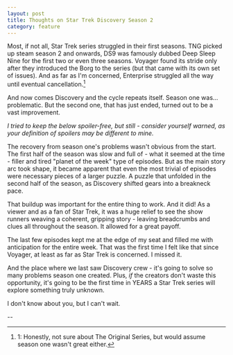 ```yaml
---
layout: post
title: Thoughts on Star Trek Discovery Season 2
category: feature
---
```


Most, if not all, Star Trek series struggled in their first seasons. TNG picked up steam season 2 and onwards, DS9 was famously dubbed Deep Sleep Nine for the first two or even three seasons. Voyager found its stride only after they introduced the Borg to the series (but that came with its own set of issues). And as far as I'm concerned, Enterprise struggled all the way until eventual cancellation.[^1]

And now comes Discovery and the cycle repeats itself. Season one was... problematic. But the second one, that has just ended, turned out to be a vast improvement.

_I tried to keep the below spoiler-free, but still - consider yourself warned, as your definition of spoilers may be different to mine._

The recovery from season one's problems wasn't obvious from the start. The first half of the season was slow and full of - what it seemed at the time - filler and tired "planet of the week" type of episodes. But as the main story arc took shape, it became apparent that even the most trivial of episodes were necessary pieces of a larger puzzle. A puzzle that unfolded in the second half of the season, as Discovery shifted gears into a breakneck pace.

That buildup was important for the entire thing to work. And it did! As a viewer and as a fan of Star Trek, it was a huge relief to see the show runners weaving a coherent, gripping story - leaving breadcrumbs and clues all throughout the season. It allowed for a great payoff.

The last few episodes kept me at the edge of my seat and filled me with anticipation for the entire week. That was the first time I felt like that since Voyager, at least as far as Star Trek is concerned. I missed it.

And the place where we last saw Discovery crew - it's going to solve so many problems season one created. Plus, _if_ the creators don't waste this opportunity, it's going to be the first time in YEARS a Star Trek series will explore something truly unknown.

I don't know about you, but I can't wait.

--

[^1]: 1: Honestly, not sure about The Original Series, but would assume season one wasn't great either.
